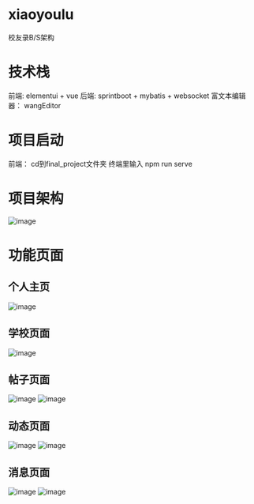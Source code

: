 # xiaoyoulu
校友录B/S架构
# 技术栈
前端: elementui + vue
后端: sprintboot + mybatis + websocket
富文本编辑器： wangEditor
# 项目启动
前端：
cd到final_project文件夹
终端里输入 npm run serve
# 项目架构
![image](https://user-images.githubusercontent.com/63096167/177276249-5a2f45d4-e667-4090-8c13-a41f58a86864.png)
# 功能页面

## 个人主页
![image](https://user-images.githubusercontent.com/63096167/177276372-f37516eb-7e19-484b-9254-6c6b061d3f53.png)
## 学校页面
![image](https://user-images.githubusercontent.com/63096167/177276443-2ba31243-a067-48db-bdda-a40a3901d645.png)
## 帖子页面
![image](https://user-images.githubusercontent.com/63096167/177276562-32df262e-b88f-4f2e-91ed-d653fe0d9323.png)
![image](https://user-images.githubusercontent.com/63096167/177276566-de3488e6-5c17-4a8f-8288-608fbde93bb8.png)
## 动态页面
![image](https://user-images.githubusercontent.com/63096167/177276620-bd5d2dae-6f00-4d09-a039-5f947145eea8.png)
![image](https://user-images.githubusercontent.com/63096167/177276622-057b9147-cc5b-4b20-831c-6e880b38902e.png)
## 消息页面
![image](https://user-images.githubusercontent.com/63096167/177276653-b2bbcbfd-3047-442d-bd6f-dd521ad86c58.png)
![image](https://user-images.githubusercontent.com/63096167/177276660-26551fe6-4668-4218-a476-a1451573092f.png)
